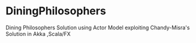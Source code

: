 # DiningPhilosophers
Dining Philosophers Solution using Actor Model exploiting Chandy-Misra's Solution in Akka ,Scala/FX
